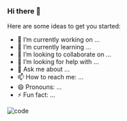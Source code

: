 ### Hi there 👋

Here are some ideas to get you started:

- 🔭 I’m currently working on ...
- 🌱 I’m currently learning ...
- 👯 I’m looking to collaborate on ...
- 🤔 I’m looking for help with ...
- 💬 Ask me about ...
- 📫 How to reach me: ...
- 😄 Pronouns: ...
- ⚡ Fun fact: ...




![code](https://user-images.githubusercontent.com/85567517/201535975-4f59b7ff-02ad-4013-b5bb-9180d262e53b.gif)
